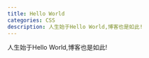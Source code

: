 ```yaml
---
title: Hello World
categories: CSS
description: 人生始于Hello World,博客也是如此!
---
```


人生始于Hello World,博客也是如此!